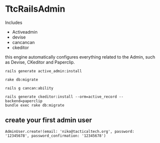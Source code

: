 # TtcRailsAdmin

Includes
  - Activeadmin
  - devise
  - cancancan
  - ckeditor

this engine automatically configures everything related to the Admin, such as Devise, CKeditor and Paperclip.

```
rails generate active_admin:install
```

```
rake db:migrate
```

```
rails g cancan:ability
```

```
rails generate ckeditor:install --orm=active_record --backend=paperclip
bundle exec rake db:migrate
```


## create your first admin user

```
AdminUser.create!(email: 'niko@tacticaltech.org', password: '12345678', password_confirmation: '12345678')
```